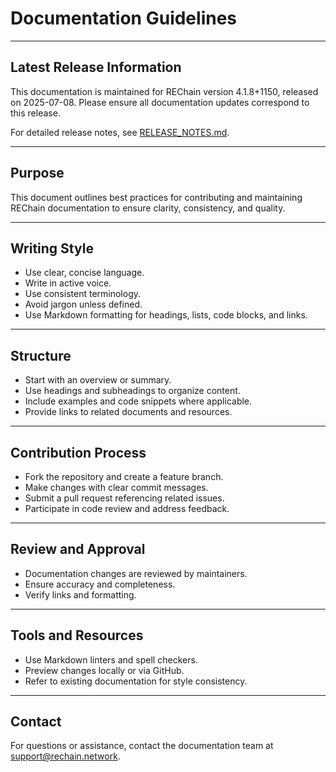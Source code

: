 # Documentation Guidelines

---

## Latest Release Information

This documentation is maintained for REChain version 4.1.8+1150, released on 2025-07-08. Please ensure all documentation updates correspond to this release.

For detailed release notes, see [RELEASE_NOTES.md](./RELEASE_NOTES.md).

---

## Purpose

This document outlines best practices for contributing and maintaining REChain documentation to ensure clarity, consistency, and quality.

---

## Writing Style

- Use clear, concise language.
- Write in active voice.
- Use consistent terminology.
- Avoid jargon unless defined.
- Use Markdown formatting for headings, lists, code blocks, and links.

---

## Structure

- Start with an overview or summary.
- Use headings and subheadings to organize content.
- Include examples and code snippets where applicable.
- Provide links to related documents and resources.

---

## Contribution Process

- Fork the repository and create a feature branch.
- Make changes with clear commit messages.
- Submit a pull request referencing related issues.
- Participate in code review and address feedback.

---

## Review and Approval

- Documentation changes are reviewed by maintainers.
- Ensure accuracy and completeness.
- Verify links and formatting.

---

## Tools and Resources

- Use Markdown linters and spell checkers.
- Preview changes locally or via GitHub.
- Refer to existing documentation for style consistency.

---

## Contact

For questions or assistance, contact the documentation team at support@rechain.network.

